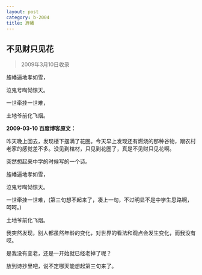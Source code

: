 ```yaml
---
layout: post
category: b-2004
title: 旌幡
---
```


## 不见财只见花 ##

> 2009年3月10日收录

旌幡遍地孝如雪，

泣鬼号啕恸惊天。

一世牵挂一世难，

土地爷前化飞烟。

**2009-03-10 百度博客原文：**

昨天晚上回去，发现楼下摆满了花圈。今天早上发现还有燃烧的那种谷物，跟农村老家的感觉差不多。没见到棺材，只见到花圈了，真是不见财只见花啊。

突然想起来中学的时候写的一个诗。

旌幡遍地孝如雪，

泣鬼号啕恸惊天。

一世牵挂一世难，(第三句想不起来了，凑上一句，不过明显不是中学生思路啊，呵呵。)

土地爷前化飞烟。

我突然发现，别人都虽然年龄的变化，对世界的看法和观点会发生变化，而我没有哎。

是我没有变老，还是一开始就已经老掉了呢？

放到诗抄里吧，说不定哪天能想起第三句来了。
